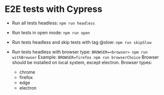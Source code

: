 # E2E tests with Cypress

- Run all tests headless: `npm run headless`

- Run tests in open mode: `npm run open`

- Run tests headless and skip tests with tag @slow: `npm run skipSlow`

- Run tests headless with browser type: `BROWSER=<browser> npm run withBrowser`
  Example: `BROWSER=firefox npm run browserChoice`
  Browser should be installed on local system, except electron.
  Browser types:
  - chrome
  - firefox
  - edge
  - electron
